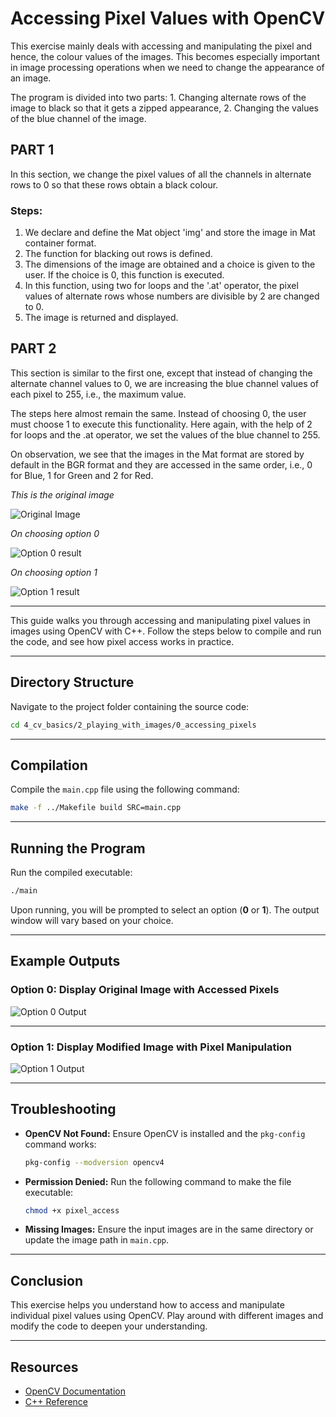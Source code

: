 # Accessing Pixel Values with OpenCV
This exercise mainly deals with accessing and manipulating the pixel and hence, the colour values of the images. This becomes especially important in image processing operations when we need to change the appearance of an image.

The program is divided into two parts:
    1. Changing alternate rows of the image to black so that it gets a zipped appearance,
    2. Changing the values of the blue channel of the image.

## PART 1
In this section, we change the pixel values of all the channels in alternate rows to 0 so that these rows obtain a black colour.

### Steps:
1. We declare and define the Mat object 'img' and store the image in Mat container format.
2. The function for blacking out rows is defined.
3. The dimensions of the image are obtained and a choice is given to the user. If the choice is 0, this function is executed.
4. In this function, using two for loops and the '.at' operator, the pixel values of alternate rows whose numbers are divisible by 2 are changed to 0.
5. The image is returned and displayed.



## PART 2
This section is similar to the first one, except that instead of changing the alternate channel values to 0, we are increasing the blue channel values of each pixel to 255, i.e., the maximum value.

The steps here almost remain the same. Instead of choosing 0, the user must choose 1 to execute this functionality.
Here again, with the help of 2 for loops and the .at operator, we set the values of the blue channel to 255.

On observation, we see that the images in the Mat format are stored by default in the BGR format and they are accessed in the same order, i.e., 0 for Blue, 1 for Green and 2 for Red.

*This is the original image*

![Original Image](https://user-images.githubusercontent.com/103985810/226842324-3afe2553-e5d7-402f-92e9-ff59e7c57cf2.jpeg)

*On choosing option 0*

![Option 0 result](https://user-images.githubusercontent.com/103985810/226842865-4e4b8ca7-6d49-47a4-b50c-86fb07ea693e.png)

*On choosing option 1*

![Option 1 result](https://user-images.githubusercontent.com/103985810/226843490-d960e0c4-1ee1-4448-b076-c35d6113bf85.png)


---

This guide walks you through accessing and manipulating pixel values in images using OpenCV with C++. Follow the steps below to compile and run the code, and see how pixel access works in practice.

---

## Directory Structure
Navigate to the project folder containing the source code:

```bash
cd 4_cv_basics/2_playing_with_images/0_accessing_pixels
```

---

## Compilation
Compile the `main.cpp` file using the following command:

```bash
make -f ../Makefile build SRC=main.cpp  
```

---

## Running the Program
Run the compiled executable:

```bash
./main
```

Upon running, you will be prompted to select an option (**0** or **1**). The output window will vary based on your choice.

---

## Example Outputs
### Option 0: Display Original Image with Accessed Pixels
![Option 0 Output](https://github.com/user-attachments/assets/134550b8-55c7-4d24-9ea4-6d0b89825dd0)

---

### Option 1: Display Modified Image with Pixel Manipulation
![Option 1 Output](https://github.com/user-attachments/assets/8e40d4dd-9bd1-446d-b36c-4b77afbb011c)

---

## Troubleshooting
- **OpenCV Not Found:** Ensure OpenCV is installed and the `pkg-config` command works:
  ```bash
  pkg-config --modversion opencv4
  ```
- **Permission Denied:** Run the following command to make the file executable:
  ```bash
  chmod +x pixel_access
  ```
- **Missing Images:** Ensure the input images are in the same directory or update the image path in `main.cpp`.

---

## Conclusion
This exercise helps you understand how to access and manipulate individual pixel values using OpenCV. Play around with different images and modify the code to deepen your understanding.

---

## Resources
- [OpenCV Documentation](https://docs.opencv.org/)
- [C++ Reference](https://en.cppreference.com/)
